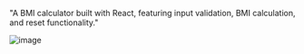 "A BMI calculator built with React, featuring input validation, BMI calculation, and reset functionality."






![image](https://github.com/shanishaju/BMI-CALCULATOR/assets/115702546/40c0a292-1b58-40d3-b11d-6a2793194e18)

